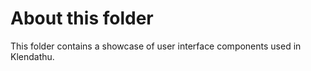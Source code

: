 # About this folder

This folder contains a showcase of user interface components used in Klendathu.
